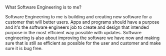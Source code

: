 What Software Engineering is to me?

  Software Engineering to me is building and creating new software for a customer that will better users. Apps and programs should have a purpose and it's the software engineers job to create and design that intended purpose in the most efficient way possible with updates. Software engineering is also about improving the software we have now and making sure that is still as efficient as possible for the user and customer and make sure it is bug free. 
